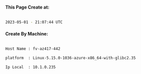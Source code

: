 
   
#### This Page Create at:

```bash

2023-05-01 - 21:07:44 UTC

```

#### Create By Machine:

```bash

Host Name : fv-az417-442

platform  : Linux-5.15.0-1036-azure-x86_64-with-glibc2.35

Ip Local  : 10.1.0.235

```

